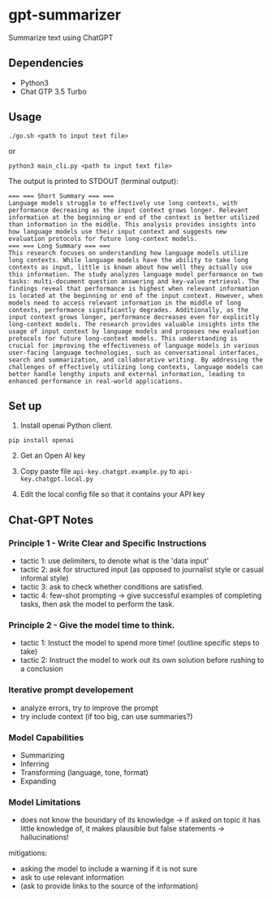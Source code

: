 # gpt-summarizer
Summarize text using ChatGPT

## Dependencies

- Python3
- Chat GTP 3.5 Turbo

## Usage

`./go.sh <path to input text file>`

or

`python3 main_cli.py <path to input text file>`

The output is printed to STDOUT (terminal output):

```
=== === Short Summary === ===
Language models struggle to effectively use long contexts, with performance decreasing as the input context grows longer. Relevant information at the beginning or end of the context is better utilized than information in the middle. This analysis provides insights into how language models use their input context and suggests new evaluation protocols for future long-context models.
=== === Long Summary === ===
This research focuses on understanding how language models utilize long contexts. While language models have the ability to take long contexts as input, little is known about how well they actually use this information. The study analyzes language model performance on two tasks: multi-document question answering and key-value retrieval. The findings reveal that performance is highest when relevant information is located at the beginning or end of the input context. However, when models need to access relevant information in the middle of long contexts, performance significantly degrades. Additionally, as the input context grows longer, performance decreases even for explicitly long-context models. The research provides valuable insights into the usage of input context by language models and proposes new evaluation protocols for future long-context models. This understanding is crucial for improving the effectiveness of language models in various user-facing language technologies, such as conversational interfaces, search and summarization, and collaborative writing. By addressing the challenges of effectively utilizing long contexts, language models can better handle lengthy inputs and external information, leading to enhanced performance in real-world applications.
```

## Set up

1. Install openai Python client.

```
pip install openai
```

2. Get an Open AI key

3. Copy paste file `api-key.chatgpt.example.py` to `api-key.chatgpt.local.py`

4. Edit the local config file so that it contains your API key

## Chat-GPT Notes

### Principle 1 - Write Clear and Specific Instructions

- tactic 1: use delimiters, to denote what is the 'data input'
- tactic 2: ask for structured input (as opposed to journalist style or casual informal style)
- tactic 3: ask to check whether conditions are satisfied.
- tactic 4: few-shot prompting -> give successful examples of completing tasks, then ask the model to perform the task.

### Principle 2 - Give the model time to think.

- tactic 1: Instuct the model to spend more time! (outline specific steps to take)
- tactic 2: Instruct the model to work out its own solution before rushing to a conclusion

### Iterative prompt developement

- analyze errors, try to improve the prompt
- try include context (if too big, can use summaries?)

### Model Capabilities

- Summarizing
- Inferring
- Transforming (language, tone, format)
- Expanding

### Model Limitations

- does not know the boundary of its knowledge -> if asked on topic it has little knowledge of, it makes plausible but false statements -> hallucinations!

mitigations:

- asking the model to include a warning if it is not sure
- ask to use relevant information
- (ask to provide links to the source of the information)
